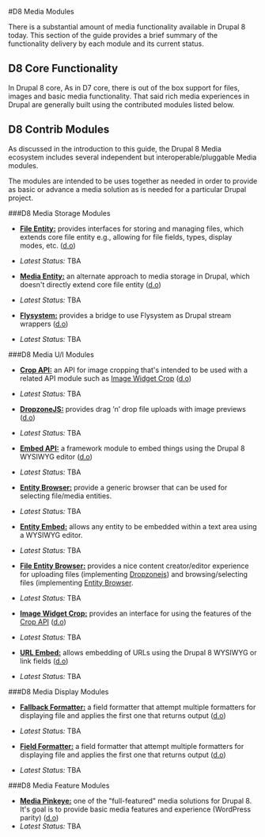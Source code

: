 #D8 Media Modules

There is a substantial amount of media functionality available in Drupal 8 today. This section of the guide provides a brief summary of the functionality delivery by each module and its current status.

## D8 Core Functionality

In Drupal 8 core, As in D7 core, there is out of the box support for files, images and basic media functionality. That said rich media experiences in Drupal are generally built using the contributed modules listed below.


## D8 Contrib  Modules 

As discussed in the introduction to this guide, the Drupal 8 Media ecosystem includes several independent but interoperable/pluggable Media modules.

The modules are intended to be uses together as needed in order to provide as basic or advance a media solution as is needed for a particular Drupal project.


###D8 Media Storage Modules

* [**File Entity:**](modules/file_entity/intro.md) provides interfaces for storing and managing files, which extends core file entity e.g., allowing for file fields, types, display modes, etc. ([d.o](https://github.com/drupal-media/file_entity))
 * *Latest Status:* TBA


* [**Media Entity:**](modules/media_entity/intro.md) an alternate approach to media storage in Drupal, which doesn't directly extend core file entity ([d.o](https://www.drupal.org/project/media_entity))
 * *Latest Status:* TBA


* [**Flysystem:**](modules/flysystem/intro.md) provides a bridge to use Flysystem as Drupal stream wrappers ([d.o](https://www.drupal.org/project/flysystem))
 * *Latest Status:* TBA


###D8 Media U/I Modules

* [**Crop API:**](modules/crop/intro.md) an API for image cropping that's intended to be used with a related API module such as [Image Widget Crop]( https://www.drupal.org/sandbox/woprrr/2571403) ([d.o](https://www.drupal.org/project/crop))
 * *Latest Status:* TBA


* [**DropzoneJS:**](modules/dropzonejs/intro.md) provides drag ’n’ drop file uploads with image previews ([d.o](https://www.drupal.org/project/dropzonejs))
 * *Latest Status:* TBA


* [**Embed API:**](modules/embed/intro.md) a framework module to embed things using the Drupal 8 WYSIWYG editor ([d.o](https://www.drupal.org/project/dropzonejs))
 * *Latest Status:* TBA


* [**Entity Browser:**](modules/entity_browser/intro.md) provide a generic browser that can be used for selecting file/media entities.
 * *Latest Status:* TBA


* [**Entity Embed:**](modules/entity_embed/intro.md) allows any entity to be embedded within a text area using a WYSIWYG editor.
 * *Latest Status:* TBA


* [**File Entity Browser:**](modules/file_browser/intro.md) provides a nice content creator/editor experience for uploading files (implementing [Dropzonejs](https://www.drupal.org/project/dropzonejs)) and browsing/selecting files (implementing [Entity Browser](modules/entity_browser/intro.md).
 * *Latest Status:* TBA


* [**Image Widget Crop:**](modules/image_widget_crop/intro.md) provides an interface for using the features of the [Crop API](https://www.drupal.org/project/crop) ([d.o](https://www.drupal.org/sandbox/woprrr/2571403))
 * *Latest Status:* TBA


* [**URL Embed:**](modules/url_embed/intro.md) allows embedding of URLs using the Drupal 8 WYSIWYG or link fields ([d.o](https://www.drupal.org/project/url_embed))
 * *Latest Status:* TBA


###D8 Media Display Modules

* [**Fallback Formatter:**](modules/fallback_formatter/intro.md) a field formatter that attempt multiple formatters for displaying file and applies the first one that returns output ([d.o](https://www.drupal.org/project/fallback_formatter))
 * *Latest Status:* TBA

 
* [**Field Formatter:**](modules/field_formatter/intro.md) a field formatter that attempt multiple formatters for displaying file and applies the first one that returns output ([d.o](https://www.drupal.org/project/field_formatter))
 * *Latest Status:* TBA


###D8 Media Feature Modules

* [**Media Pinkeye:**](modules/media_pinkeye/intro.md) one of the "full-featured" media solutions for Drupal 8. It's goal is to provide basic media features and experience (WordPress parity) ([d.o](https://www.drupal.org/project/media_pinkeye))
 * *Latest Status:* TBA
 
 
 
 